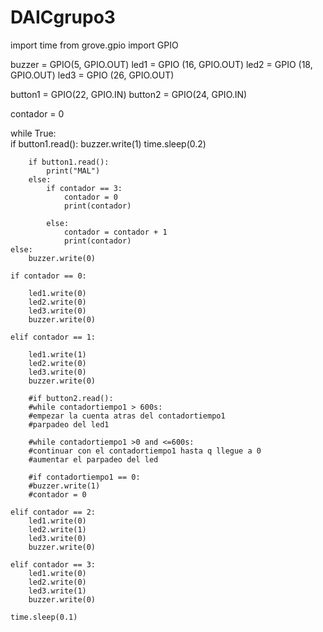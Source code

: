 # DAICgrupo3

import time
from grove.gpio import GPIO

buzzer = GPIO(5, GPIO.OUT)
led1 = GPIO (16, GPIO.OUT)
led2 = GPIO (18, GPIO.OUT)
led3 = GPIO (26, GPIO.OUT)

button1 = GPIO(22, GPIO.IN)
button2 = GPIO(24, GPIO.IN)

contador = 0


while True:        
    if button1.read():
        buzzer.write(1)
        time.sleep(0.2)
        
        if button1.read():
            print("MAL")
        else:
            if contador == 3:
                contador = 0
                print(contador)

            else:
                contador = contador + 1
                print(contador)
    else:
        buzzer.write(0)
    
    if contador == 0:
        
        led1.write(0)
        led2.write(0)
        led3.write(0)
        buzzer.write(0)
        
    elif contador == 1:
        
        led1.write(1)
        led2.write(0)
        led3.write(0)
        buzzer.write(0)
        
        #if button2.read():
        #while contadortiempo1 > 600s:
        #empezar la cuenta atras del contadortiempo1
        #parpadeo del led1
        
        #while contadortiempo1 >0 and <=600s:
        #continuar con el contadortiempo1 hasta q llegue a 0
        #aumentar el parpadeo del led
        
        #if contadortiempo1 == 0:
        #buzzer.write(1)
        #contador = 0
    
    elif contador == 2:
        led1.write(0)
        led2.write(1)
        led3.write(0)
        buzzer.write(0)
       
    elif contador == 3:
        led1.write(0)
        led2.write(0)
        led3.write(1)
        buzzer.write(0)
    
    time.sleep(0.1)
   
